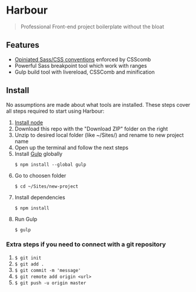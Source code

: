 # Harbour
> Professional Front-end project boilerplate without the bloat

## Features
- [Opiniated Sass/CSS conventions](https://github.com/bartvandebiezen/css-conventions) enforced by CSScomb
- Powerful Sass breakpoint tool which work with ranges
- Gulp build tool with livereload, CSSComb and minification

## Install
No assumptions are made about what tools are installed. These steps cover all steps required to start using Harbour:

1. [Install node](https://nodejs.org/)
2. Download this repo with the "Download ZIP" folder on the right
3. Unzip to desired local folder (like ~/Sites/) and rename to new project name
4. Open up the terminal and follow the next steps
5. Install [Gulp](https://github.com/gulpjs/gulp/blob/master/docs/getting-started.md) globally
	```
	$ npm install --global gulp
	```
6. Go to choosen folder
	```
	$ cd ~/Sites/new-project
	```
7. Install dependencies
	```
	$ npm install
	```
8. Run Gulp
	```
	$ gulp
	```

### Extra steps if you need to connect with a git repository
	
1. ```$ git init```
2. ```$ git add .```
3. ```$ git commit -m 'message'```
4. ```$ git remote add origin <url>```
5. ```$ git push -u origin master```